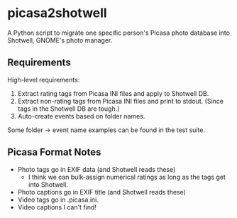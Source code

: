 picasa2shotwell
===============

A Python script to migrate one specific person's Picasa photo database into Shotwell,
GNOME's photo manager.

Requirements
------------

High-level requirements:

1. Extract rating tags from Picasa INI files and apply to Shotwell DB.
2. Extract non-rating tags from Picasa INI files and print to stdout. (Since tags in the Shotwell
   DB are tough.)
3. Auto-create events based on folder names.

Some folder -> event name examples can be found in the test suite.


Picasa Format Notes
--------------------

* Photo tags go in EXIF data (and Shotwell reads these)
  * I think we can bulk-assign numerical ratings as long as the tags get into Shotwell.
* Photo captions go in EXIF title (and Shotwell reads these)
* Video tags go in .picasa.ini.
* Video captions I can't find!
